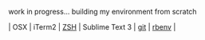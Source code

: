 work in progress... building my environment from scratch


| OSX | iTerm2 | [ZSH](http://zsh.sourceforge.net/) | Sublime Text 3 | [git](http://git-scm.com/) | [rbenv](https://github.com/sstephenson/rbenv) |
